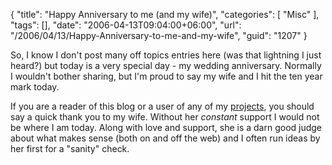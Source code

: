{
	"title": "Happy Anniversary to me (and my wife)",
	"categories": [
		"Misc"
	],
	"tags": [],
	"date": "2006-04-13T09:04:00+06:00",
	"url": "/2006/04/13/Happy-Anniversary-to-me-and-my-wife",
	"guid": "1207"
}

So, I know I don't post many off topics entries here (was that lightning I just heard?) but today is a very special day - my wedding anniversary. Normally I wouldn't bother sharing, but I'm proud to say my wife and I hit the ten year mark today. 

If you are a reader of this blog or a user of any of my <a href="http://ray.camdenfamily.com/projects/projects.cfm">projects</a>, you should say a quick thank you to my wife. Without her <i>constant</i> support I would not be where I am today. Along with love and support, she is a darn good judge about what makes sense (both on and off the web) and I often run ideas by her first for a "sanity" check.